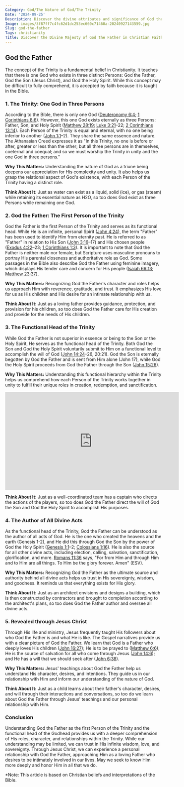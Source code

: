 ```yaml
---
Category: God/The Nature of God/The Trinity
Date: '2024-09-25'
Description: Discover the divine attributes and significance of God the Father in Christianity. Explore His role as the creator and sustainer of the universe.
Image: images/3f87ff7c4fc62d1dc253ec660c71460a-20240927143559.jpg
Slug: god-the-father
Tags: christianity
Title: Discover the Divine Majesty of God the Father in Christian Faith
---
```


## God the Father

The concept of the Trinity is a fundamental belief in Christianity. It teaches that there is one God who exists in three distinct Persons: God the Father, God the Son (Jesus Christ), and God the Holy Spirit. While this concept may be difficult to fully comprehend, it is accepted by faith because it is taught in the Bible.

### 1. The Trinity: One God in Three Persons

According to the Bible, there is only one God ([Deuteronomy 6:4](https://www.bibleref.com/Deuteronomy/6/Deuteronomy-6-4.html); [1 Corinthians 8:6](https://www.bibleref.com/1-Corinthians/8/1-Corinthians-8-6.html)). However, this one God exists eternally as three Persons: Father, Son, and Holy Spirit ([Matthew 28:19](https://www.bibleref.com/Matthew/28/Matthew-28-19.html); [Luke 3:21](https://www.bibleref.com/Luke/3/Luke-3-21.html)–22; [2 Corinthians 13:14](https://www.bibleref.com/2-Corinthians/13/2-Corinthians-13-14.html)). Each Person of the Trinity is equal and eternal, with no one being inferior to another ([John 1:1](https://www.bibleref.com/John/1/John-1-1.html)–2). They share the same essence and nature. The Athanasian Creed expresses it as "In this Trinity, no one is before or after, greater or less than the other; but all three persons are in themselves, coeternal and coequal; and so we must worship the Trinity in unity and the one God in three persons."

**Why This Matters:** Understanding the nature of God as a triune being deepens our appreciation for His complexity and unity. It also helps us grasp the relational aspect of God's existence, with each Person of the Trinity having a distinct role.

**Think About It:** Just as water can exist as a liquid, solid (ice), or gas (steam) while retaining its essential nature as H2O, so too does God exist as three Persons while remaining one God.

### 2. God the Father: The First Person of the Trinity

God the Father is the first Person of the Trinity and serves as its functional head. While He is an infinite, personal Spirit ([John 4:24](https://www.bibleref.com/John/4/John-4-24.html)), the term "Father" has been used to identify Him from eternity past. He is referred to as "Father" in relation to His Son ([John 3:16](https://www.bibleref.com/John/3/John-3-16.html)–17) and His chosen people ([Exodus 4:22](https://www.bibleref.com/Exodus/4/Exodus-4-22.html)–23; [1 Corinthians 1:3](https://www.bibleref.com/1-Corinthians/1/1-Corinthians-1-3.html)). It is important to note that God the Father is neither male nor female, but Scripture uses masculine pronouns to portray His parental closeness and authoritative role as God. Some passages in the Bible also describe God the Father using feminine imagery, which displays His tender care and concern for His people ([Isaiah 66:13](https://www.bibleref.com/Isaiah/66/Isaiah-66-13.html); [Matthew 23:37](https://www.bibleref.com/Matthew/23/Matthew-23-37.html)).

**Why This Matters:** Recognizing God the Father's character and roles helps us approach Him with reverence, gratitude, and trust. It emphasizes His love for us as His children and His desire for an intimate relationship with us.

**Think About It:** Just as a loving father provides guidance, protection, and provision for his children, so too does God the Father care for His creation and provide for the needs of His children.

### 3. The Functional Head of the Trinity

While God the Father is not superior in essence or being to the Son or the Holy Spirit, He serves as the functional head of the Trinity. Both God the Son and God the Holy Spirit voluntarily submit to Him on a functional level to accomplish the will of God ([John 14:24](https://www.bibleref.com/John/14/John-14-24.html)–26, 20:21). God the Son is eternally begotten by God the Father and is sent from Him alone (John 17), while God the Holy Spirit proceeds from God the Father through the Son ([John 15:26](https://www.bibleref.com/John/15/John-15-26.html)).

**Why This Matters:** Understanding this functional hierarchy within the Trinity helps us comprehend how each Person of the Trinity works together in unity to fulfill their unique roles in creation, redemption, and sanctification.


<iframe width="560" height="315" src="https://www.youtube.com/embed/Xv4gAj3SL4I" frameborder="0" allow="autoplay; encrypted-media" allowfullscreen></iframe>


**Think About It:** Just as a well-coordinated team has a captain who directs the actions of the players, so too does God the Father direct the will of God the Son and God the Holy Spirit to accomplish His purposes.

### 4. The Author of All Divine Acts

As the functional head of the Trinity, God the Father can be understood as the author of all acts of God. He is the one who created the heavens and the earth (Genesis 1-2), and He did this through God the Son by the power of God the Holy Spirit ([Genesis 1:1](https://www.bibleref.com/Genesis/1/Genesis-1-1.html)–2; [Colossians 1:16](https://www.bibleref.com/Colossians/1/Colossians-1-16.html)). He is also the source for all other divine acts, including election, calling, salvation, sanctification, glorification, and more. [Romans 11:36](https://www.bibleref.com/Romans/11/Romans-11-36.html) says, "For from Him and through Him and to Him are all things. To Him be the glory forever. Amen" (ESV).

**Why This Matters:** Recognizing God the Father as the ultimate source and authority behind all divine acts helps us trust in His sovereignty, wisdom, and goodness. It reminds us that everything exists for His glory.

**Think About It:** Just as an architect envisions and designs a building, which is then constructed by contractors and brought to completion according to the architect's plans, so too does God the Father author and oversee all divine acts.

### 5. Revealed through Jesus Christ

Through His life and ministry, Jesus frequently taught His followers about who God the Father is and what He is like. The Gospel narratives provide us with a clear picture of God the Father. We learn that God is a Father who deeply loves His children ([John 16:27](https://www.bibleref.com/John/16/John-16-27.html)); He is to be prayed to ([Matthew 6:6](https://www.bibleref.com/Matthew/6/Matthew-6-6.html)); He is the source of salvation for all who come through Jesus ([John 14:6](https://www.bibleref.com/John/14/John-14-6.html)); and He has a will that we should seek after ([John 6:38](https://www.bibleref.com/John/6/John-6-38.html)).

**Why This Matters:** Jesus' teachings about God the Father help us understand His character, desires, and intentions. They guide us in our relationship with Him and inform our understanding of the nature of God.

**Think About It:** Just as a child learns about their father's character, desires, and will through their interactions and conversations, so too do we learn about God the Father through Jesus' teachings and our personal relationship with Him.

### Conclusion

Understanding God the Father as the first Person of the Trinity and the functional head of the Godhead provides us with a deeper comprehension of His roles, character, and relationships within the Trinity. While our understanding may be limited, we can trust in His infinite wisdom, love, and sovereignty. Through Jesus Christ, we can experience a personal relationship with God the Father, approaching Him as a loving Father who desires to be intimately involved in our lives. May we seek to know Him more deeply and honor Him in all that we do.

*Note: This article is based on Christian beliefs and interpretations of the Bible.